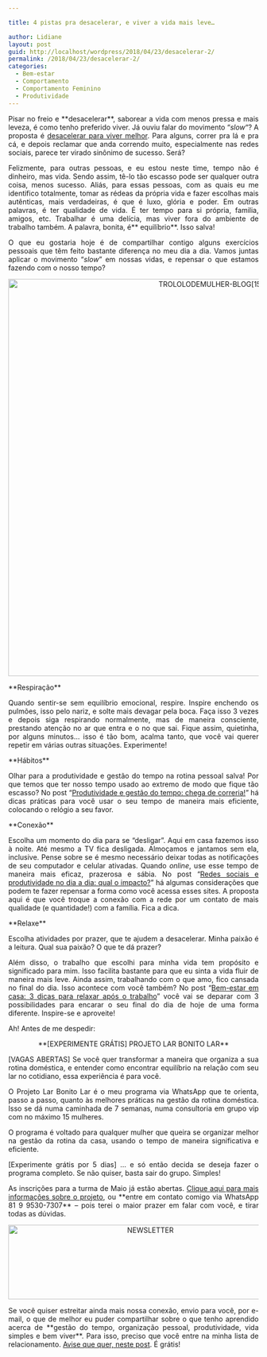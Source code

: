 ```yaml
---

title: 4 pistas pra desacelerar, e viver a vida mais leve…

author: Lidiane
layout: post
guid: http://localhost/wordpress/2018/04/23/desacelerar-2/
permalink: /2018/04/23/desacelerar-2/
categories:
  - Bem-estar
  - Comportamento
  - Comportamento Feminino
  - Produtividade
---
```

<p align="justify">
  Pisar no freio e **desacelerar**, saborear a vida com menos pressa e mais leveza, é como tenho preferido viver. Já ouviu falar do movimento &#8220;<em>slow</em>&#8220;? A proposta é <a href="http://www.trololodemulher.com.br/2015/08/21/viver-sem-estresse/" target="_blank">desacelerar para viver melhor</a>. Para alguns, correr pra lá e pra cá, e depois reclamar que anda correndo muito, especialmente nas redes sociais, parece ter virado sinônimo de sucesso. Será?
</p>

<p align="justify">
  Felizmente, para outras pessoas, e eu estou neste time, tempo não é dinheiro, mas vida. Sendo assim, tê-lo tão escasso pode ser qualquer outra coisa, menos sucesso. Aliás, para essas pessoas, com as quais eu me identifico totalmente, tomar as rédeas da própria vida e fazer escolhas mais autênticas, mais verdadeiras, é que é luxo, glória e poder. Em outras palavras, é ter qualidade de vida. É ter tempo para si própria, familia, amigos, etc. Trabalhar é uma delícia, mas viver fora do ambiente de trabalho também. A palavra, bonita, é** equilíbrio**. Isso salva!
</p>

<p align="justify">
  O que eu gostaria hoje é de compartilhar contigo alguns exercícios pessoais que têm feito bastante diferença no meu dia a dia. Vamos juntas aplicar o movimento &#8220;<em>slow</em>&#8221; em nossas vidas, e repensar o que estamos fazendo com o nosso tempo?
</p>

<p align="center">
  <img class="alignnone size-full wp-image-14608" src="http://www.trololodemulher.com.br/blog/wp-content/uploads/2018/04/TROLOLODEMULHER-BLOG15.jpg" alt="TROLOLODEMULHER-BLOG[15]" width="800" height="800" />
</p>

<p align="justify">
  **Respiração**
</p>

<p align="justify">
  Quando sentir-se sem equilíbrio emocional, respire. Inspire enchendo os pulmões, isso pelo nariz, e solte mais devagar pela boca. Faça isso 3 vezes e depois siga respirando normalmente, mas de maneira consciente, prestando atenção no ar que entra e o no que sai. Fique assim, quietinha, por alguns minutos… isso é tão bom, acalma tanto, que você vai querer repetir em várias outras situações. Experimente!
</p>

<p align="justify">
  **Hábitos**
</p>

<p align="justify">
  Olhar para a produtividade e gestão do tempo na rotina pessoal salva! Por que temos que ter nosso tempo usado ao extremo de modo que fique tão escasso? No post “<a href="http://www.trololodemulher.com.br/2015/07/17/produtividade-e-gestao-do-tempo/" target="_blank">Produtividade e gestão do tempo: chega de correria!</a>” há dicas práticas para você usar o seu tempo de maneira mais eficiente, colocando o relógio a seu favor.
</p>

<p align="justify">
  **Conexão**
</p>

<p align="justify">
  Escolha um momento do dia para se “desligar”. Aqui em casa fazemos isso à noite. Até mesmo a TV fica desligada. Almoçamos e jantamos sem ela, inclusive. Pense sobre se é mesmo necessário deixar todas as notificações de seu computador e celular ativadas. Quando <em>online</em>, use esse tempo de maneira mais eficaz, prazerosa e sábia. No post “<a href="http://www.trololodemulher.com.br/2015/06/26/redes-sociais-e-produtividade-2/" target="_blank">Redes sociais e produtividade no dia a dia: qual o impacto?</a>” há algumas considerações que podem te fazer repensar a forma como você acessa esses sites. A proposta aqui é que você troque a conexão com a rede por um contato de mais qualidade (e quantidade!) com a família. Fica a dica.
</p>

<p align="justify">
  **Relaxe**
</p>

<p align="justify">
  Escolha atividades por prazer, que te ajudem a desacelerar. Minha paixão é a leitura. Qual sua paixão? O que te dá prazer?
</p>

<p align="justify">
  Além disso, o trabalho que escolhi para minha vida tem propósito e significado para mim. Isso facilita bastante para que eu sinta a vida fluir de maneira mais leve. Ainda assim, trabalhando com o que amo, fico cansada no final do dia. Isso acontece com você também? No post “<a href="http://www.trololodemulher.com.br/2015/06/22/bem-estar-em-casa/" target="_blank">Bem-estar em casa: 3 dicas para relaxar após o trabalho</a>” você vai se deparar com 3 possibilidades para encarar o seu final do dia de hoje de uma forma diferente. Inspire-se e aproveite!
</p>

<p align="justify">
  Ah! Antes de me despedir:
</p>

<p align="center">
  **[EXPERIMENTE GRÁTIS] PROJETO LAR BONITO LAR**
</p>

<p align="justify">
  [VAGAS ABERTAS] Se você quer transformar a maneira que organiza a sua rotina doméstica, e entender como encontrar equilíbrio na relação com seu lar no cotidiano, essa experiência é para você.
</p>

<p align="justify">
  O Projeto Lar Bonito Lar é o meu programa via WhatsApp que te orienta, passo a passo, quanto às melhores práticas na gestão da rotina doméstica. Isso se dá numa caminhada de 7 semanas, numa consultoria em grupo vip com no máximo 15 mulheres.
</p>

<p align="justify">
  O programa é voltado para qualquer mulher que queira se organizar melhor na gestão da rotina da casa, usando o tempo de maneira significativa e eficiente.
</p>

<p align="justify">
  [Experimente grátis por 5 dias] … e só então decida se deseja fazer o programa completo. Se não quiser, basta sair do grupo. Simples!
</p>

<p align="justify">
  As inscrições para a turma de Maio já estão abertas. <a href="http://www.trololodemulher.com.br/projeto-lar-bonito-lar/" target="_blank">Clique aqui para mais informações sobre o projeto</a>, ou **entre em contato comigo via WhatsApp 81 9 9530-7307** – pois terei o maior prazer em falar com você, e tirar todas as dúvidas.
</p>

<p align="center">
  <img class="alignnone size-full wp-image-14610" src="http://www.trololodemulher.com.br/blog/wp-content/uploads/2018/04/NEWSLETTER.png" alt="NEWSLETTER" width="556" height="150" />
</p>

<p align="justify">
  Se você quiser estreitar ainda mais nossa conexão, envio para você, por e-mail, o que de melhor eu puder compartilhar sobre o que tenho aprendido acerca de **gestão do tempo, organização pessoal, produtividade, vida simples e bem viver**. Para isso, preciso que você entre na minha lista de relacionamento. <a href="http://www.trololodemulher.com.br/2018/02/28/newsletter/" target="_blank">Avise que quer, neste post</a>. É grátis!
</p>

<p align="justify">